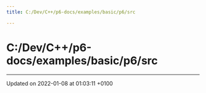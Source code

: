 ```yaml
---
title: C:/Dev/C++/p6-docs/examples/basic/p6/src

---
```


# C:/Dev/C++/p6-docs/examples/basic/p6/src








-------------------------------

Updated on 2022-01-08 at 01:03:11 +0100
